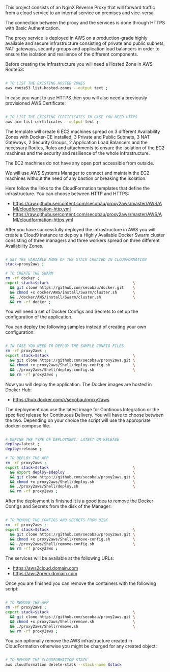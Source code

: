 This project consists of an NginX Reverse Proxy that will forward traffic from a cloud service to an internal service on premises and vice-versa.

The connection between the proxy and the services is done through HTTPS with Basic Authentication.

The proxy service is deployed in AWS on a production-grade highly available and secure infrastructure consisting of private and public subnets, NAT gateways, security groups and application load balancers in order to ensure the isolation and resilience of the different components.

Before creating the infrastructure you will need a Hosted Zone in AWS Route53:

```bash

# TO LIST THE EXISTING HOSTED ZONES
aws route53 list-hosted-zones --output text ;


```

In case you want to use HTTPS then you will also need a previously provisioned AWS Certificate:

```bash

# TO LIST THE EXISTING CERTIFICATES IN CASE YOU NEED HTTPS
aws acm list-certificates --output text ;


```

The template will create 6 EC2 machines spread on 3 different Availability Zones with Docker-CE installed, 3 Private and Public Subnets, 3 NAT Gateways, 2 Security Groups, 2 Application Load Balancers and the necessary Routes, Roles and attachments to ensure the isolation of the EC2 machines and the security and resilience of the whole infrastructure.

The EC2 machines do not have any open port accessible from outside.

We will use AWS Systems Manager to connect and maintain the EC2 machines without the need of any bastion or breaking the isolation.

Here follow the links to the CloudFormation templates that define the infrastructure. You can choose between HTTP and HTTPS:
* https://raw.githubusercontent.com/secobau/proxy2aws/master/AWS/AMI/cloudformation-http.yml
* https://raw.githubusercontent.com/secobau/proxy2aws/master/AWS/AMI/cloudformation-https.yml

After you have successfully deployed the infrastructure in AWS you will create a Cloud9 instance to deploy a Highly Available Docker Swarm cluster consisting of three managers and three workers spread on three different Availability Zones. 

```BASH

# SET THE VARIABLE NAME OF THE STACK CREATED IN CLOUDFORMATION
stack=proxy2aws ;

# TO CREATE THE SWARM
rm -rf docker ;
export stack=$stack                                     \
  && git clone https://github.com/secobau/docker.git    \
  && chmod +x docker/AWS/install/Swarm/cluster.sh       \
  && ./docker/AWS/install/Swarm/cluster.sh              \
  && rm -rf docker ;


```

You will need a set of Docker Configs and Secrets to set up the configuration of the application. 

You can deploy the following samples instead of creating your own configuration:

```BASH

# IN CASE YOU NEED TO DEPLOY THE SAMPLE CONFIG FILES
rm -rf proxy2aws ;
export stack=$stack                                     \
  && git clone https://github.com/secobau/proxy2aws.git \
  && chmod +x proxy2aws/Shell/deploy-config.sh          \
  && ./proxy2aws/Shell/deploy-config.sh                 \
  && rm -rf proxy2aws ;


```

Now you will deploy the application. The Docker images are hosted in Docker Hub:
* https://hub.docker.com/r/secobau/proxy2aws

The deployment can use the latest image for Continous Integration or the specified release for Continuous Delivery. You will have to choose between the two. Depending on your choice the script will use the appropriate docker-compose file.

```BASH

# DEFINE THE TYPE OF DEPLOYMENT: LATEST OR RELEASE
deploy=latest ;
deploy=release ;

# TO DEPLOY THE APP
rm -rf proxy2aws ;
export stack=$stack                                     \
  && export deploy=$deploy                              \
  && git clone https://github.com/secobau/proxy2aws.git \
  && chmod +x proxy2aws/Shell/deploy.sh                 \
  && ./proxy2aws/Shell/deploy.sh                        \
  && rm -rf proxy2aws ;


```

After the deployment is finished it is a good idea to remove the Docker Configs and Secrets from the disk of the Manager:

```BASH

# TO REMOVE THE CONFIGS AND SECRETS FROM DISK
rm -rf proxy2aws ;
export stack=$stack                                     \
  && git clone https://github.com/secobau/proxy2aws.git \
  && chmod +x proxy2aws/Shell/remove-config.sh          \
  && ./proxy2aws/Shell/remove-config.sh                 \
  && rm -rf proxy2aws ;


```

The services will be available at the following URLs:
* https://aws2cloud.domain.com
* https://aws2prem.domain.com

Once you are finished you can remove the containers with the following script:

```BASH

# TO REMOVE THE APP
rm -rf proxy2aws ;
export stack=$stack                                     \
  && git clone https://github.com/secobau/proxy2aws.git \
  && chmod +x proxy2aws/Shell/remove.sh                 \
  && ./proxy2aws/Shell/remove.sh                        \
  && rm -rf proxy2aws ;


```

You can optionally remove the AWS infrastructure created in CloudFormation otherwise you might be charged for any created object:

```BASH

# TO REMOVE THE CLOUDFORMATION STACK
aws cloudformation delete-stack --stack-name $stack 


```
